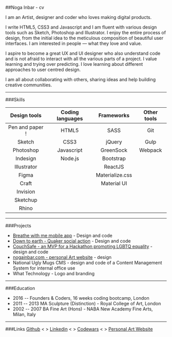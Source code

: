 ##Noga Inbar - cv

I am an Artist, designer and coder who loves making digital products. 

I write HTML5, CSS3 and Javascript and I am fluent with various design tools such as Sketch, Photoshop and Illustrator.  I enjoy the entire process of design, from the initial idea to the meticulous composition of beautiful user interfaces. I am interested in people — what they love and value.

I aspire to become a great UX and UI designer who also understand code and is not afraid to interact with all the various parts of a project. I value learning and trying over predicting. I love learning about different approaches to user centred design.

I am all about collaborating with others, sharing ideas and help building creative communities.


****

###Skills

Design tools | Coding languages | Frameworks | Other tools   |
:-----------:| :-----------: | :-----------: | :-----------: |
Pen and paper !| HTML5       | SASS          |       Git     |  
Sketch       |     CSS3       | 	jQuery	      |          Gulp  |
Photoshop    |  Javascript	  | GreenSock      |  Webpack
Indesign     | Node.js       | Bootstrap |
Illustrator  |				| ReactJS |
Figma        | | Materialize.css |
Craft        | | Material UI
Invision     |
Sketchup |
Rhino |

****
###Projects

* [Breathe with me mobile app](https://breathewithme.co.uk) - Design and code
* [Down to earth - Quaker social action](https://quaker-social-action.github.io/dte-website/public/) - Design and code
* [CouchSafe - an MVP for a Hackathon promoting LGBTQ equality]( http://couchsafe.herokuapp.com) - design and code
* [nogainbar.com - personal Art website](http://www.nogainbar.com/) - design
* National Ugly Mugs CMS - design and code of a Content Management System for internal office use
* What Technology - Logo and branding

***

###Education

* 2016 -- Founders & Coders, 16 weeks coding bootcamp, London 
* 2011 -- 2013 MA Sculpture (Distinction) - Royal College of Art, London
* 2002 -- 2007 BA Fine Art (Hons) - NABA New Academy Fine Arts, Milan, Italy

***

###Links
[Github](https://github.com/nogainbar) < >
[Linkedin](https://uk.linkedin.com/in/noga-inbar-36828711) < >
[Codewars](https://www.codewars.com/users/nogainbar) < >
[Personal Art Website](http://www.nogainbar.com/)


